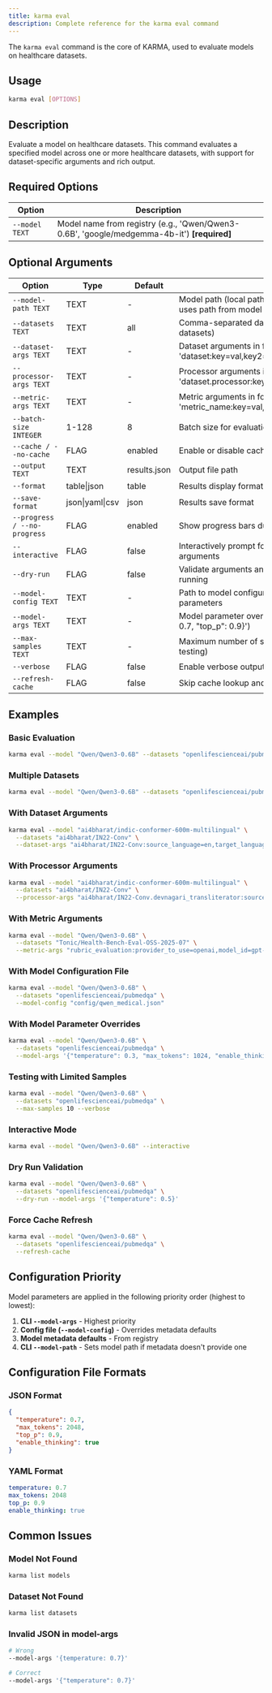 ```yaml
---
title: karma eval
description: Complete reference for the karma eval command
---
```


The `karma eval` command is the core of KARMA, used to evaluate models on healthcare datasets.

## Usage

```bash
karma eval [OPTIONS]
```

## Description

Evaluate a model on healthcare datasets. This command evaluates a specified model across one or more healthcare datasets, with support for dataset-specific arguments and rich output.

## Required Options

| Option | Description |
|--------|-------------|
| `--model TEXT` | Model name from registry (e.g., 'Qwen/Qwen3-0.6B', 'google/medgemma-4b-it') **[required]** |

## Optional Arguments

| Option | Type | Default | Description |
|--------|------|---------|-------------|
| `--model-path TEXT` | TEXT | - | Model path (local path or HuggingFace model ID). If not provided, uses path from model metadata |
| `--datasets TEXT` | TEXT | all | Comma-separated dataset names (default: evaluate on all datasets) |
| `--dataset-args TEXT` | TEXT | - | Dataset arguments in format 'dataset:key=val,key2=val2;dataset2:key=val' |
| `--processor-args TEXT` | TEXT | - | Processor arguments in format 'dataset.processor:key=val,key2=val2;dataset2.processor:key=val' |
| `--metric-args TEXT` | TEXT | - | Metric arguments in format 'metric_name:key=val,key2=val2;metric2:key=val' |
| `--batch-size INTEGER` | 1-128 | 8 | Batch size for evaluation |
| `--cache / --no-cache` | FLAG | enabled | Enable or disable caching for evaluation |
| `--output TEXT` | TEXT | results.json | Output file path |
| `--format` | table\|json | table | Results display format |
| `--save-format` | json\|yaml\|csv | json | Results save format |
| `--progress / --no-progress` | FLAG | enabled | Show progress bars during evaluation |
| `--interactive` | FLAG | false | Interactively prompt for missing dataset, processor, and metric arguments |
| `--dry-run` | FLAG | false | Validate arguments and show what would be evaluated without running |
| `--model-config TEXT` | TEXT | - | Path to model configuration file (JSON/YAML) with model-specific parameters |
| `--model-args TEXT` | TEXT | - | Model parameter overrides as JSON string (e.g., '{"temperature": 0.7, "top_p": 0.9}') |
| `--max-samples TEXT` | TEXT | - | Maximum number of samples to use for evaluation (helpful for testing) |
| `--verbose` | FLAG | false | Enable verbose output |
| `--refresh-cache` | FLAG | false | Skip cache lookup and force regeneration of all results |

## Examples

### Basic Evaluation
```bash
karma eval --model "Qwen/Qwen3-0.6B" --datasets "openlifescienceai/pubmedqa"
```

### Multiple Datasets
```bash
karma eval --model "Qwen/Qwen3-0.6B" --datasets "openlifescienceai/pubmedqa,openlifescienceai/medmcqa"
```

### With Dataset Arguments
```bash
karma eval --model "ai4bharat/indic-conformer-600m-multilingual" \
  --datasets "ai4bharat/IN22-Conv" \
  --dataset-args "ai4bharat/IN22-Conv:source_language=en,target_language=hi"
```

### With Processor Arguments
```bash
karma eval --model "ai4bharat/indic-conformer-600m-multilingual" \
  --datasets "ai4bharat/IN22-Conv" \
  --processor-args "ai4bharat/IN22-Conv.devnagari_transliterator:source_script=en,target_script=hi"
```

### With Metric Arguments
```bash
karma eval --model "Qwen/Qwen3-0.6B" \
  --datasets "Tonic/Health-Bench-Eval-OSS-2025-07" \
  --metric-args "rubric_evaluation:provider_to_use=openai,model_id=gpt-4o-mini,batch_size=5"
```

### With Model Configuration File
```bash
karma eval --model "Qwen/Qwen3-0.6B" \
  --datasets "openlifescienceai/pubmedqa" \
  --model-config "config/qwen_medical.json"
```

### With Model Parameter Overrides
```bash
karma eval --model "Qwen/Qwen3-0.6B" \
  --datasets "openlifescienceai/pubmedqa" \
  --model-args '{"temperature": 0.3, "max_tokens": 1024, "enable_thinking": true}'
```

### Testing with Limited Samples
```bash
karma eval --model "Qwen/Qwen3-0.6B" \
  --datasets "openlifescienceai/pubmedqa" \
  --max-samples 10 --verbose
```

### Interactive Mode
```bash
karma eval --model "Qwen/Qwen3-0.6B" --interactive
```

### Dry Run Validation
```bash
karma eval --model "Qwen/Qwen3-0.6B" \
  --datasets "openlifescienceai/pubmedqa" \
  --dry-run --model-args '{"temperature": 0.5}'
```

### Force Cache Refresh
```bash
karma eval --model "Qwen/Qwen3-0.6B" \
  --datasets "openlifescienceai/pubmedqa" \
  --refresh-cache
```

## Configuration Priority

Model parameters are applied in the following priority order (highest to lowest):

1. **CLI `--model-args`** - Highest priority
2. **Config file (`--model-config`)** - Overrides metadata defaults  
3. **Model metadata defaults** - From registry
4. **CLI `--model-path`** - Sets model path if metadata doesn't provide one

## Configuration File Formats

### JSON Format
```json
{
  "temperature": 0.7,
  "max_tokens": 2048,
  "top_p": 0.9,
  "enable_thinking": true
}
```

### YAML Format
```yaml
temperature: 0.7
max_tokens: 2048
top_p: 0.9
enable_thinking: true
```

## Common Issues

### Model Not Found
```bash
karma list models
```

### Dataset Not Found
```bash
karma list datasets
```

### Invalid JSON in model-args
```bash
# Wrong
--model-args '{temperature: 0.7}'

# Correct
--model-args '{"temperature": 0.7}'
```
